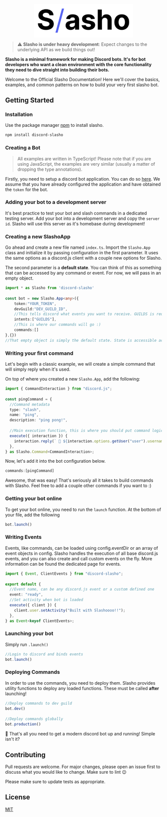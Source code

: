 <p align="center"><img align="center" style="width:320px" src="https://raw.githubusercontent.com/LehuyH/slasho/main/.github/slasho_logo.png" /></p>

>  ⚠️  **Slasho is under heavy development**: Expect changes to the  underlying API as we build things out!

<div class="center">
<b>Slasho is a minimal framework for making Discord bots. It's for bot developers who want a clean environment with the core functionality they need to dive straight into building their bots.</b>

Welcome to the Official Slasho Documentation! Here we'll cover the basics, examples, and common patterns on how to build your very first slasho bot. 
</div>

## Getting Started

### Installation

Use the package manager [npm](https://www.npmjs.com/) to install slasho.

```bash
npm install discord-slasho
```

### Creating a Bot
> All examples are written in TypeScript! Please note that if you are using JavaScript, the examples are very similar (usually a matter of dropping the type annotations).

Firstly, you need to setup a discord bot application. You can do so [here](https://discord.com/developers/applications). We assume that you have already configured the application and have obtained the ``token`` for the bot.

### Adding your bot to a development server
It's best practice to test your bot and slash commands in a dedicated testing server. Add your bot into a development server and copy the ``server id``. Slasho will use this server as it's homebase during development!

### Creating a new SlashoApp
Go ahead and create a new file named ``index.ts``. 
Import the ``Slasho.App`` class and initialize it by passing configuration in the first parameter. 
It uses the same options as a discord.js client with a couple new options for Slasho.

The second parameter is a **default state**. You can think of this as something that can be accessed by any command or event. For now, we will pass in an empty object.

```ts
import * as Slasho from 'discord-slasho'

const bot = new Slasho.App<any>({
    token:"YOUR_TOKEN",
    devGuild:"DEV_GUILD_ID",
    //This tells discord what events you want to receive. GUILDS is required here!
    intents:["GUILDS"],
    //This is where our commands will go :)
    commands:[]
},{})
//That empty object is simply the default state. State is accessible across all events/commands
```

### Writing your first command
Let's begin with a classic example, we will create a simple command that will simply reply when it's used.

On top of where you created a new ``Slasho.App``, add the following:
```ts
import { CommandInteraction } from "discord.js";

const pingCommand = {
  //Command metadata
  type: "slash",
  name: "ping",
  description: "ping pong!",

  //Main execution function, this is where you should put command logic
  execute({ interaction }) {
    interaction.reply(` 🏓 ${interaction.options.getUser("user").username}`);
  },
} as Slasho.Command<CommandInteraction>;
```
Now, let's add it into the bot configuration below.

```ts
commands:[pingCommand]
```
Awesome, that was easy! That's seriously all it takes to build commands with Slasho. Feel free to add a couple other commands if you want to :)

### Getting your bot online
To get your bot online, you need to run the ``launch`` function. At the bottom of your file, add the following
```ts
bot.launch()
```

### Writing Events
Events, like commands, can be loaded using config.eventDir or an array of event objects in config. Slasho handles the execution of all base discord.js events, and you can also create and call custom events on the fly. More information can be found the dedicated page for events.
```ts
import { Event, ClientEvents } from "discord-slasho";

export default {
  //Event name, can be any discord.js event or a custom defined one
  event: "ready",
  //Set activity when bot is loaded
  execute({ client }) {
    client.user.setActivity("Built with Slashoooo!!");
  },
} as Event<keyof ClientEvents>;

```
### Launching your bot
Simply run ``.launch()``
```ts
//Login to discord and binds events
bot.launch()
```

### Deploying Commands
In order to use the commands, you need to deploy them. Slasho provides utility functions to deploy any loaded functions. These must be called **after** launching!
```ts
//Deploy commands to dev guild
bot.dev()

//Deploy commands globally
bot.production()
```

🥳 That's all you need to get a modern discord bot up and running! Simple isn't it?
## Contributing
Pull requests are welcome. For major changes, please open an issue first to discuss what you would like to change. Make sure to lint 😉

Please make sure to update tests as appropriate.


## License
[MIT](https://choosealicense.com/licenses/mit/)
